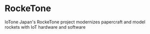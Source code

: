 # RockeTone
IoTone Japan's RockeTone project modernizes papercraft and model rockets with IoT hardware and software
